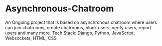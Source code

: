 # Asynchronous-Chatroom
An Ongoing project that is based on asynchronous chatroom where users can join chatrooms, create chatrooms, block users, verify users, report users and many more. Tech Stack: Django, Python, JavaScript, Websockets, HTML, CSS
